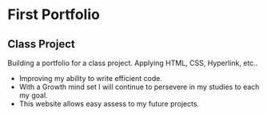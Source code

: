 # First Portfolio

## Class Project 

Building a portfolio for a class project. Applying HTML, CSS, Hyperlink, etc..

- Improving my ability to write efficient code. 
- With a Growth mind set I will continue to persevere in my studies to each my goal.
- This website allows easy assess to my future projects.



